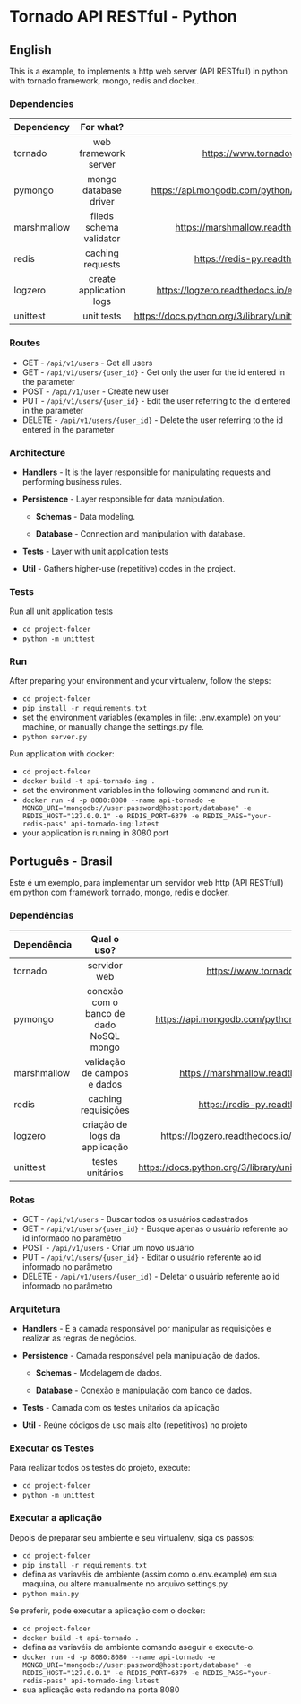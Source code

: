 # Tornado API RESTful - Python

## English

This is a example, to implements a http web server (API RESTfull) in python with tornado framework, mongo, redis and docker..


### Dependencies

| Dependency        | For what?           | Link  |
| ------------- |:-------------:| -----:|
| tornado | web framework server    |    https://www.tornadoweb.org/ |
| pymongo      | mongo database driver | https://api.mongodb.com/python/current/ |
| marshmallow      | fileds schema validator     |   https://marshmallow.readthedocs.io |
| redis | caching requests | https://redis-py.readthedocs.io |
| logzero | create application logs   |    https://logzero.readthedocs.io/en/latest/ |
| unittest | unit tests   |    https://docs.python.org/3/library/unittest.html |


### Routes

* GET - `/api/v1/users` - Get all users
* GET - `/api/v1/users/{user_id}` - Get only the user for the id entered in the parameter
* POST - `/api/v1/user` - Create new user
* PUT - `/api/v1/users/{user_id}` - Edit the user referring to the id entered in the parameter
* DELETE - `/api/v1/users/{user_id}` - Delete the user referring to the id entered in the parameter

### Architecture

* **Handlers** - It is the layer responsible for manipulating requests and performing business rules.

* **Persistence** - Layer responsible for data manipulation.

    * **Schemas** - Data modeling.
    
    * **Database** - Connection and manipulation with database.
    
* **Tests** - Layer with unit application tests

* **Util** - Gathers higher-use (repetitive) codes in the project.


### Tests
Run all unit application tests
* `cd project-folder`
* `python -m unittest`

### Run
After preparing your environment and your virtualenv, follow the steps:

* `cd project-folder`
* `pip install -r requirements.txt`
*  set the environment variables (examples in file: .env.example) on your machine, or manually change the settings.py file.
* `python server.py`

Run application with docker:
* `cd project-folder`
* `docker build -t api-tornado-img .`
*  set the environment variables in the following command and run it.
* `docker run -d -p 8080:8080 --name api-tornado -e MONGO_URI="mongodb://user:password@host:port/database" -e REDIS_HOST="127.0.0.1" -e REDIS_PORT=6379 -e REDIS_PASS="your-redis-pass" api-tornado-img:latest`
* your application is running in 8080 port

##


## Português - Brasil

Este é um exemplo, para implementar um servidor web http (API RESTfull) em python com framework tornado, mongo, redis e docker.


### Dependências

| Dependência        | Qual o uso?           | Link  |
| ------------- |:-------------:| -----:|
| tornado | servidor web    |    https://www.tornadoweb.org/ |
| pymongo      | conexão com o banco de dado NoSQL mongo | https://api.mongodb.com/python/current/ |
| marshmallow      | validação de campos e dados     |   https://marshmallow.readthedocs.io |
| redis | caching requisições | https://redis-py.readthedocs.io |
| logzero | criação de logs da applicação   |    https://logzero.readthedocs.io/en/latest/ |
| unittest | testes unitários   |    https://docs.python.org/3/library/unittest.html |

### Rotas

* GET - `/api/v1/users` - Buscar todos os usuários cadastrados
* GET - `/api/v1/users/{user_id}` - Busque apenas o usuário referente ao id informado no paramêtro
* POST - `/api/v1/users` - Criar um novo usuário
* PUT - `/api/v1/users/{user_id}` - Editar o usuário referente ao id informado no parâmetro
* DELETE - `/api/v1/users/{user_id}` - Deletar o usuário referente ao id informado no parâmetro

### Arquitetura

* **Handlers** - É a camada responsável por manipular as requisições e realizar as regras de negócios.

* **Persistence** - Camada responsável pela manipulação de dados.

    * **Schemas** - Modelagem de dados.
    
    * **Database** - Conexão e manipulação com banco de dados.

* **Tests** - Camada com os testes unitarios da aplicação

* **Util** - Reúne códigos de uso mais alto (repetitivos) no projeto


### Executar os Testes
Para realizar todos os testes do projeto, execute:
* `cd project-folder`
* `python -m unittest`


### Executar a aplicação

Depois de preparar seu ambiente e seu virtualenv, siga os passos:

* `cd project-folder`
* `pip install -r requirements.txt`
*  defina as variavéis de ambiente (assim como o.env.example) em sua maquina, ou altere manualmente no arquivo settings.py.
* `python main.py`

Se preferir, pode executar a aplicação com o docker:
* `cd project-folder`
* `docker build -t api-tornado .`
* defina as variavéis de ambiente comando aseguir e execute-o.
* `docker run -d -p 8080:8080 --name api-tornado -e MONGO_URI="mongodb://user:password@host:port/database" -e REDIS_HOST="127.0.0.1" -e REDIS_PORT=6379 -e REDIS_PASS="your-redis-pass" api-tornado-img:latest`
* sua aplicação esta rodando na porta 8080
